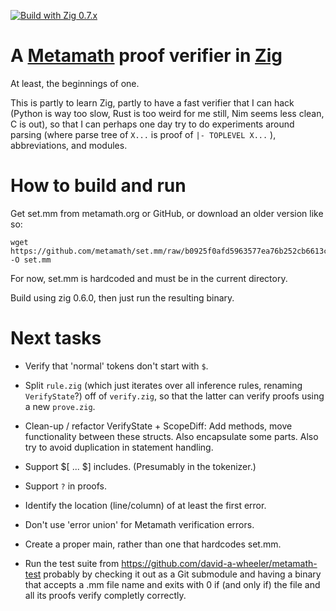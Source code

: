 [![Build with Zig 0.7.x](https://github.com/marnix/zigmmverify/workflows/Build%20with%20zig%200.7.x/badge.svg?branch=zig-0.7.x)](https://github.com/marnix/zigmmverify/actions?query=branch%3Azig-0.7.x)

# A [Metamath](http://metamath.org) proof verifier in [Zig](https://ziglang.org/)

At least, the beginnings of one.

This is partly to learn Zig,
partly to have a fast verifier that I can hack
(Python is way too slow, Rust is too weird for me still, Nim seems less clean, C is out),
so that I can perhaps one day try to do experiments around
parsing (where parse tree of ` X... ` is proof of ` |- TOPLEVEL X... ` ),
abbreviations,
and modules.

# How to build and run

Get set.mm from metamath.org or GitHub, or download an older version like so:
```
wget https://github.com/metamath/set.mm/raw/b0925f0afd5963577ea76b252cb6613c885b393d/set.mm -O set.mm
```

For now, set.mm is hardcoded and must be in the current directory.

Build using zig 0.6.0, then just run the resulting binary.

# Next tasks

- Verify that 'normal' tokens don't start with `$`.

- Split `rule.zig` (which just iterates over all inference rules, renaming `VerifyState`?)
  off of `verify.zig`, so that
  the latter can verify proofs using a new `prove.zig`.

- Clean-up / refactor VerifyState + ScopeDiff:
  Add methods, move functionality between these structs.
  Also encapsulate some parts.
  Also try to avoid duplication in statement handling.

- Support $[ ... $] includes.  (Presumably in the tokenizer.)

- Support `?` in proofs.

- Identify the location (line/column) of at least the first error.

- Don't use 'error union' for Metamath verification errors.

- Create a proper main, rather than one that hardcodes set.mm.

- Run the test suite from https://github.com/david-a-wheeler/metamath-test
  probably by checking it out as a Git submodule
  and having a binary that accepts a .mm file name
  and exits with 0 if (and only if) the file and all its proofs
  verify completly correctly.
